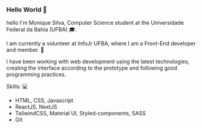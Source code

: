 ### Hello World 👋

<!--
**moniquedsilva/moniquedsilva** is a ✨ _special_ ✨ repository because its `README.md` (this file) appears on your GitHub profile.

Here are some ideas to get you started:

- 🔭 I’m currently working on ...
- 🌱 I’m currently learning ...
- 👯 I’m looking to collaborate on ...
- 🤔 I’m looking for help with ...
- 💬 Ask me about ...
- 📫 How to reach me: ...
- 😄 Pronouns: ...
- ⚡ Fun fact: ...
-->

hello
I'm Monique Silva, Computer Science student at the Universidade Federal da Bahia (UFBA) 🎓.

I am currently a volunteer at InfoJr UFBA, where I am a Front-End developer and member. 💚

I have been working with web development using the latest technologies, creating the interface according to the prototype and following good programming practices.

Skills: :computer:
- HTML, CSS, Javascript
- ReactJS, NextJS
- TailwindCSS, Material UI, Styled-components, SASS
- Git
